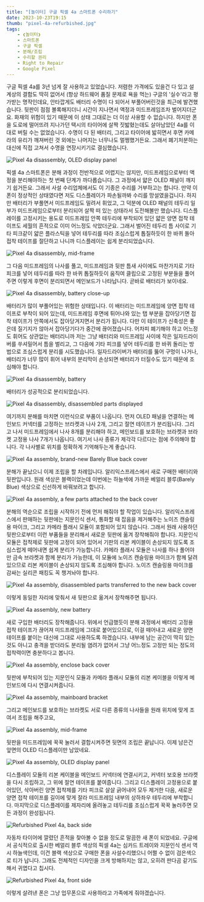 ```yaml
---
title: "[놀이터] 구글 픽셀 4a 스마트폰 수리하기"
date: 2023-10-23T19:15
thumb: "pixel-4a-refurbished.jpg"
tags: 
    - ❮놀이터❯
    - 스마트폰
    - 구글 픽셀
    - 분해/조립
    - 수리할 권리
    - Right to Repair
    - Google Pixel
---
```


구글 픽셀 4a를 3년 넘게 잘 사용하고 있었습니다. 저렴한 가격에도 있을건 다 있고 설계상의 결함도 딱히 없어서 (항상 하드웨어 품질 문제로 욕을 먹는) 구글의 '실수'라고 평가받는 명작인데요, 안타깝게도 배터리 수명이 다 되어서 부풀어버린것을 최근에 발견했습니다. 뒷판이 점점 볼록해지더니 시간이 지나면서 액정과 미드프레임조차 벌어지더군요. 화재의 위험이 있기 때문에 이 상태 그대로는 더 이상 사용할 수 없습니다. 하지만 폰을 도로에 떨어뜨려 지나가던 택시의 타이어에 살짝 짓밟혔는데도 살아남았던 4a를 이대로 버릴 수는 없었습니다. 수명이 다 된 배터리, 그리고 타이어에 밟히면서 후면 카메라의 유리가 깨져버린 것 외에는 나머지는 너무나도 멀쩡했거든요. 그래서 폐기처분하는 대신에 직접 고쳐서 수명을 연장시키기로 결심했습니다.

![Pixel 4a disassembly, OLED display panel](../assets/img/pixel-4a-disassembly-1.jpg)


픽셀 4a 스마트폰은 분해 과정이 전반적으로 어렵지는 않지만, 미드프레임으로부터 액정을 분리해야하는 첫 번째 단계가 까다롭습니다. 그 과정에서 얇은 OLED 패널이 깨지기 쉽거든요. 그래서 사설 수리업체에서도 이 기종은 수리를 거부하고는 합니다. 만약 이 폰이 정상적인 상태였다면 저도 디스플레이가 파손될까봐 수리를 망설였을겁니다. 하지만 배터리가 부풀면서 미드프레임도 밀려서 휘었고, 그 덕분에 OLED 패널의 테두리 일부가 미드프레임으로부터 분리되어 살짝 떠 있는 상태라서 도전해볼만 했습니다. 디스플레이를 고정시키는 용도로 미드프레임 안쪽 테두리에 부착되어 있던 얇은 양면 접착 테이프도 세월의 흔적으로 이미 어느정도 삭았더군요. 그래서 벌어진 테두리 틈 사이로 기타 피크같이 얇은 플라스틱을 넣어 테두리를 따라 조심스럽게 톱질하듯이 한 바퀴 돌아 접착 테이프를 절단하고 나니까 디스플레이는 쉽게 분리되었습니다.

![Pixel 4a disassembly, mid-frame](../assets/img/pixel-4a-disassembly-2.jpg)

그 다음 미드프레임의 나사를 풀고, 미드프레임과 뒷판 틈새 사이에도 마찬가지로 기타 피크를 넣어 테두리를 따라 한 바퀴 톱질하듯이 움직여 클립으로 고정된 부분들을 풀어주면 이렇게 후면이 분리되면서 메인보드가 나타납니다. 곧바로 배터리가 보이네요. 

![Pixel 4a disassembly, battery close-up](../assets/img/pixel-4a-disassembly-3.jpg)

배터리가 많이 부풀어있는 위험한 상태입니다. 이 배터리는 미드프레임에 양면 접착 테이프로 부착이 되어 있는데, 미드프레임 후면에 튀어나와 있는 탭 부분을 잡아당기면 접착 테이프가 안쪽에서도 잡아당겨지면서 분리가 됩니다. 다만 이 테이프가 신축성은 좋은데 질기지가 않아서 잡아당기다가 중간에 끊어졌습니다. 어차피 폐기해야 하고 어느정도 휘어도 상관없는 배터리니까 저는 그냥 배터리와 미드프레임 사이에 작은 일자드라이버를 쑤셔밀어서 틈을 벌리고, 그 다음에 기타 피크를 넣어 테두리를 한 바퀴 돌리는 방법으로 조심스럽게 분리를 시도했습니다. 일자드라이버가 배터리를 뚫어 구멍이 나거나, 배터리가 너무 많이 휘어 내부의 분리막이 손상되면 배터리가 터질수도 있기 때문에 조심해야 합니다.

![Pixel 4a disassembly, battery](../assets/img/pixel-4a-disassembly-4.jpg)

배터리가 성공적으로 분리되었습니다. 

![Pixel 4a disassembly, disassembled parts displayed](../assets/img/pixel-4a-disassembly-5.jpg)

여기까지 분해를 마치면 이런식으로 부품이 나옵니다. 먼저 OLED 패널을 연결하는 메인보드 커넥터를 고정하는 브라켓과 나사 2개, 그리고 절연 테이프가 분리됩니다. 그리고 나서 미드프레임에서 나사 8개를 분리해야 하고, 메인보드를 보호하는 브라켓과 브라켓 고정용 나사 7개가 나옵니다. 여기서 나사 종류가 제각각 다르다는 점에 주의해야 합니다. 각 나사별로 위치를 정확하게 기억해두는게 좋습니다.

![Pixel 4a assembly, brand-new Barely Blue back cover](../assets/img/pixel-4a-assembly-1.jpg)

분해가 끝났으니 이제 조립을 할 차례입니다. 알리익스프레스에서 새로 구매한 배터리와 뒷판입니다. 원래 색상은 블랙이었는데 이번에는 하늘색에 가까운 베얼리 블루(Barely Blue) 색상으로 신선하게 바꿔보려고 합니다. 

![Pixel 4a assembly, a few parts attached to the back cover](../assets/img/pixel-4a-assembly-2.jpg)

분해의 역순으로 조립을 시작하기 전에 먼저 해줘야 할 작업이 있습니다. 알리익스프레스에서 판매하는 뒷판에는 지문인식 센서, 통화할 때 잡음을 제거해주는 노이즈 캔슬링용 마이크, 그리고 카메라 플래시 모듈이 포함되어 있지 않습니다. 그래서 원래 사용하던 뒷판으로부터 이런 부품들을 분리해서 새로운 뒷판에 옮겨 장착해줘야 합니다. 지문인식 모듈은 접착제로 뒷판에 고정이 되어 있어서 기판의 리본 케이블이 손상되지 않도록 조심스럽게 떼어내면 쉽게 분리가 가능합니다. 카메라 플래시 모듈은 나사를 하나 풀어야만 금속 브라켓과 함께 분리가 가능한데, 이 모듈에 노이즈 캔슬링용 마이크가 함께 달려있으므로 리본 케이블이 손상되지 않도록 조심해야 합니다. 노이즈 캔슬링용 마이크를 감싸는 실리콘 패킹도 꼭 챙겨놔야 합니다.

![Pixel 4a assembly, disassembled parts transferred to the new back cover](../assets/img/pixel-4a-assembly-3.jpg)

이렇게 동일한 자리에 맞춰서 새 뒷판으로 옮겨서 장착해주면 됩니다.

![Pixel 4a assembly, new battery](../assets/img/pixel-4a-assembly-4.jpg)

새로 구입한 배터리도 장착해줍니다. 위에서 언급했듯이 분해 과정에서 배터리 고정용 접착 테이프가 끊어져 미드프레임에 그대로 붙어있으므로, 이걸 떼어내고 새로운 양면 테이프를 붙이는 대신에 그대로 사용하도록 하겠습니다. 내부에 남는 공간이 딱히 있는것도 아니고 충격을 받더라도 분리될 염려가 없어서 그냥 어느정도 고정만 되는 정도의 접착력이면 충분하다고 봅니다.

![Pixel 4a assembly, enclose back cover](../assets/img/pixel-4a-assembly-5.jpg)

뒷판에 부착되어 있는 지문인식 모듈과 카메라 플래시 모듈의 리본 케이블을 이렇게 메인보드에 다시 연결시켜줍니다.

![Pixel 4a assembly, mainboard bracket](../assets/img/pixel-4a-assembly-6.jpg)

그리고 메인보드를 보호하는 브라켓도 서로 다른 종류의 나사들을 원래 위치에 맞게 조여서 조립을 해주고요,

![Pixel 4a assembly, mid-frame](../assets/img/pixel-4a-assembly-7.jpg)

뒷판을 미드프레임에 꾹꾹 눌러서 결합시켜주면 뒷면의 조립은 끝납니다. 이제 남은건 앞면의 OLED 디스플레이만 남았네요.

![Pixel 4a assembly, OLED display panel](../assets/img/pixel-4a-assembly-8.jpg)

디스플레이 모듈의 리본 케이블을 메인보드 커넥터에 연결시키고, 커넥터 보호용 브라켓을 다시 조립하고, 그 위에 절연 테이프를 붙여줍니다. 그리고 디스플레이 고정용으로 붙어있던, 삭아버린 양면 접착제를 기타 피크로 살살 긁어내어 모두 제거한 다음, 새로운 양면 접착 테이프를 길이에 맞게 잘라 미드프레임 내부의 상하좌우 테두리에 부착합니다. 마지막으로 디스플레이를 제자리에 올려놓고 테두리를 조심스럽게 꾹꾹 눌러주면 모든 과정이 완성됩니다.

![Refurbished Pixel 4a, back side](../assets/img/pixel-4a-refurbished-1.jpg)

자동차 타이어에 깔렸던 흔적을 찾아볼 수 없을 정도로 말끔한 새 폰이 되었네요. 구글에서 공식적으로 출시한 베얼리 블루 색상의 픽셀 4a는 심카드 트레이와 지문인식 센서 역시 하늘색인데, 이건 블랙 색상으로 구매한 폰을 사설수리했으니 어쩔 수 없이 검은색으로 티가 납니다. 그래도 전체적인 디자인을 크게 방해하지는 않고, 오히려 판다곰 같기도 해서 귀엽다고 칩시다.

![Refurbished Pixel 4a, front side](../assets/img/pixel-4a-refurbished-2.jpg)

이렇게 살려낸 폰은 그냥 업무폰으로 사용하라고 가족에게 줘야겠습니다.










